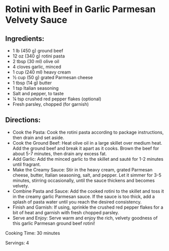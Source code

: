 # Rotini with Beef in Garlic Parmesan Velvety Sauce

## Ingredients:

* 1 lb (450 g) ground beef
* 12 oz (340 g) rotini pasta
* 2 tbsp (30 ml) olive oil
* 4 cloves garlic, minced
* 1 cup (240 ml) heavy cream
* ½ cup (50 g) grated Parmesan cheese
* 1 tbsp (14 g) butter
* 1 tsp Italian seasoning
* Salt and pepper, to taste
* ¼ tsp crushed red pepper flakes (optional)
* Fresh parsley, chopped (for garnish)

## Directions:

* Cook the Pasta: Cook the rotini pasta according to package instructions, then drain and set aside.
* Cook the Ground Beef: Heat olive oil in a large skillet over medium heat. Add the ground beef and break it apart as it cooks. Brown the beef for about 5-7 minutes, then drain any excess fat.
* Add Garlic: Add the minced garlic to the skillet and sauté for 1-2 minutes until fragrant.
* Make the Creamy Sauce: Stir in the heavy cream, grated Parmesan cheese, butter, Italian seasoning, salt, and pepper. Let it simmer for 3-5 minutes, stirring occasionally, until the sauce thickens and becomes velvety.
* Combine Pasta and Sauce: Add the cooked rotini to the skillet and toss it in the creamy garlic Parmesan sauce. If the sauce is too thick, add a splash of pasta water until you reach the desired consistency.
* Finish and Garnish: If using, sprinkle the crushed red pepper flakes for a bit of heat and garnish with fresh chopped parsley.
* Serve and Enjoy: Serve warm and enjoy the rich, velvety goodness of this garlic Parmesan ground beef rotini!

Cooking Time: 30 minutes

Servings: 4
